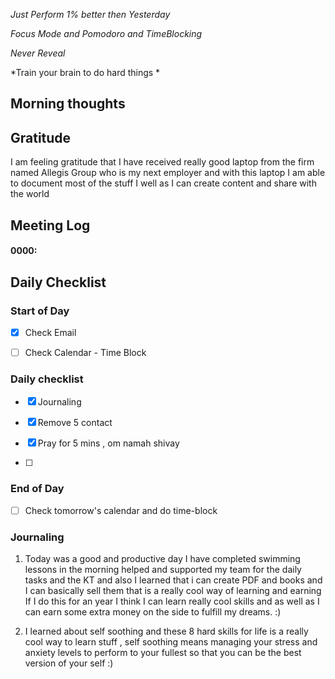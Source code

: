 *Just Perform 1% better then Yesterday*
 
 *Focus Mode and Pomodoro and TimeBlocking* 

 *Never Reveal*
 
*Train your brain to do hard things *


## Morning thoughts

## Gratitude
I am feeling gratitude that I have received really good laptop from the firm named Allegis Group who is my next employer and with this laptop I am able to document most of the stuff I well as I can create content and share with the world

## Meeting Log

#### 0000:


## Daily Checklist 

### Start of Day

- [x] Check Email
- [ ] Check Calendar - Time Block


### Daily checklist

- [x] Journaling
- [x] Remove 5 contact
- [x] Pray for 5 mins , om namah shivay

- [ ] 

### End of Day
- [ ] Check tomorrow's calendar and do time-block


### Journaling 
1. Today was a good and productive day I have completed swimming lessons in the morning helped and supported my team for the daily tasks and the KT and also I learned that i can create PDF and books and I can basically sell them that is a really cool way of learning and earning If I do this for an year I think I can learn really cool skills and as well as I can earn some extra money on the side to fulfill my dreams. :) 

2. I learned about self soothing and these 8 hard skills for life is a really cool way to learn stuff , self soothing means managing your stress and anxiety levels to perform to your fullest so that you can be the best version of your self :) 

